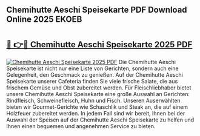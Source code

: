 ## Chemihutte Aeschi Speisekarte PDF Download Online 2025 EKOEB

# <h2><a href="http://gc69ebp.nevu.top/?p=Chemihutte+Aeschi+Speisekarte">🔗 👉🔴 Chemihutte Aeschi Speisekarte 2025 PDF</a></h2>

[![Chemihutte Aeschi Speisekarte 2025 PDF](https://i.imgur.com/dBaPXMq.png)](http://gc69ebp.nevu.top/?p=Chemihutte+Aeschi+Speisekarte)
Die Chemihutte Aeschi Speisekarte ist nicht nur eine Liste von Gerichten, sondern auch eine Gelegenheit, den Geschmack zu genießen. Auf der Chemihutte Aeschi Speisekarte unserer Cafeteria finden Sie viele frische Salate, die aus frischem Gemüse und Obst zubereitet werden. Für Fleischliebhaber bietet unsere Chemihutte Aeschi Speisekarte eine große Auswahl an Gerichten: Rindfleisch, Schweinefleisch, Huhn und Fisch. Unseren Auserwählten bieten wir Gourmet-Gerichte wie Schaschlik und Steak an, die auf einem Holzfeuer zubereitet werden. In jedem Fall sind wir bereit, Ihnen bei der Auswahl der Speisen auf der Chemihutte Aeschi Speisekarte zu helfen und Ihnen einen bequemen und angenehmen Service zu bieten.
